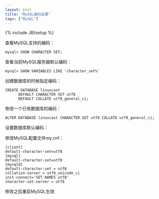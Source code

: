 ```yaml
---
layout: post
title: "MySQL编码设置"
tags: ["MySQL"]
---
```

{% include JB/setup %}

查看MySQL支持的编码：

	mysql> SHOW CHARACTER SET;

查看当前MySQL服务器默认编码：
	
	mysql> SHOW VARIABLES LIKE 'character_set%'

创建数据库的时候指定编码：

	CREATE DATABASE linuxcast
		  DEFAULT CHARACTER SET utf8
		  DEFAULT COLLATE utf8_general_ci;

修改一个已有数据库的编码：

	ALTER DATABASE linuxcast CHARACTER SET utf8 COLLATE utf8_general_ci;

设置数据库默认编码：

修改MySQL配置文件my.cnf：
	
	[client]
	default-character-set=utf8
	[mysql]
	default-character-set=utf8
	[mysqld]
	default-character-set = utf8    
	collation-server = utf8_unicode_ci
	init-connect='SET NAMES utf8'
	character-set-server = utf8

修改之后重启MySQL生效

	
